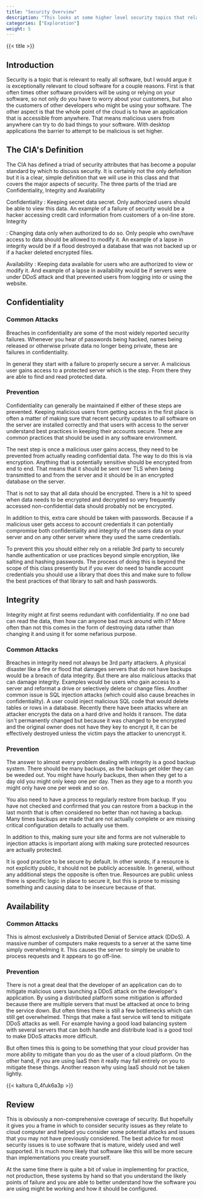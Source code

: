 ```yaml
---
title: "Security Overview"
description: "This looks at some higher level security topics that relate to cloud computing."
categories: ["Exploration"]
weight: 5
---
```

<!--- Make sure to fill out the title and description above, they will be used when generating lists of exploration topics -->
<!--- The weight above determines what order this will be shown among other exploration topics in this same folder, lower numbers are shown first. Start using at least multiples of 5, that way if you need to add a content page between existing ones there are enough open weights to do so. They are integers only -->

{{< title >}}
## Introduction
Security is a topic that is relevant to really all software, but I would argue it is exceptionally relevant to cloud software for a couple reasons. First is that often times other software providers will be using or relying on your software, so not only do you have to worry about your customers, but also the customers of other developers who might be using your software. The other aspect is that the whole point of the cloud is to have an application that is accessible from anywhere. That means malicious users from anywhere can try to do bad things to your software. With desktop applications the barrier to attempt to be malicious is set higher.

## The CIA's Definition
The CIA has defined a triad of security attributes that has become a popular standard by which to discuss security. It is certainly not the only definition but it is a clear, simple definition that we will use in this class and that covers the major aspects of security. The three parts of the triad are Confidentiality, Integrity and Availability

Confidentiality
: Keeping secret data secret. Only authorized users should be able to view this data. An example of a failure of security would be a hacker accessing credit card information from customers of a on-line store.
Integrity

: Changing data only when authorized to do so. Only people who own/have access to data should be allowed to modify it. An example of a lapse in integrity would be if a flood destroyed a database that was not backed up or if a hacker deleted encrypted files.

Availability
: Keeping data available for users who are authorized to view or modify it. And example of a lapse in availability would be if servers were under DDoS attack and that prevented users from logging into or using the website.

## Confidentiality
### Common Attacks
Breaches in confidentiality are some of the most widely reported security failures. Whenever you hear of passwords being hacked, names being released or otherwise private data no longer being private, these are failures in confidentiality.

In general they start with a failure to properly secure a server. A malicious user gains access to a protected server which is the step. From there they are able to find and read protected data.

### Prevention
Confidentiality can generally be maintained if either of these steps are prevented. Keeping malicious users from getting access in the first place is often a matter of making sure that recent security updates to all software on the server are installed correctly and that users with access to the server understand best practices in keeping their accounts secure. These are common practices that should be used in any software environment.

The next step is once a malicious user gains access, they need to be prevented from actually reading confidential data. The way to do this is via encryption. Anything that is potentially sensitive should be encrypted from end to end. That means that it should be sent over TLS when being transmitted to and from the server and it should be in an encrypted database on the server.

That is not to say that all data should be encrypted. There is a hit to speed when data needs to be encrypted and decrypted so very frequently accessed non-confidential data should probably not be encrypted.

In addition to this, extra care should be taken with passwords. Because if a malicious user gets access to account credentials it can potentially compromise both confidentiality and integrity of the users data on your server and on any other server where they used the same credentials.

To prevent this you should either rely on a reliable 3rd party to securely handle authentication or use practices beyond simple encryption, like salting and hashing passwords. The process of doing this is beyond the scope of this class presently but if you ever do need to handle account credentials you should use a library that does this and make sure to follow the best practices of that library to salt and hash passwords.

## Integrity
Integrity might at first seems redundant with confidentiality. If no one bad can read the data, then how can anyone bad muck around with it? More often than not this comes in the form of destroying data rather than changing it and using it for some nefarious purpose.

### Common Attacks
Breaches in integrity need not always be 3rd party attackers. A physical disaster like a fire or flood that damages servers that do not have backups would be a breach of data integrity. But there are also malicious attacks that can damage integrity. Examples would be users who gain access to a server and reformat a drive or selectively delete or change files. Another common issue is SQL injection attacks (which could also cause breaches in confidentiality). A user could inject malicious SQL code that would delete tables or rows in a database. Recently there have been attacks where an attacker encrypts the data on a hard drive and holds it ransom. The data isn't permanently changed but because it was changed to be encrypted and the original owner does not have they key to encrypt it, it can be effectively destroyed unless the victim pays the attacker to unencrypt it.

### Prevention
The answer to almost every problem dealing with integrity is a good backup system. There should be many backups, as the backups get older they can be weeded out. You might have hourly backups, then when they get to a day old you might only keep one per day. Then as they age to a month you might only have one per week and so on.

You also need to have a process to regularly restore from backup. If you have not checked and confirmed that you can restore from a backup in the last month that is often considered no better than not having a backup. Many times backups are made that are not actually complete or are missing critical configuration details to actually use them.

In addition to this, making sure your site and forms are not vulnerable to injection attacks is important along with making sure protected resources are actually protected.

It is good practice to be secure by default. In other words, if a resource is not explicitly public, it should not be publicly accessible. In general, without any additional steps the opposite is often true. Resources are public unless there is specific logic in place to secure it, but this is prone to missing something and causing data to be insecure because of that.

## Availability
### Common Attacks
This is almost exclusively a Distributed Denial of Service attack (DDoS). A massive number of computers make requests to a server at the same time simply overwhelming it. This causes the server to simply be unable to process requests and it appears to go off-line.

### Prevention
There is not a great deal that the developer of an application can do to mitigate malicious users launching a DDoS attack on the developer's application. By using a distributed platform some mitigation is afforded because there are multiple servers that must be attacked at once to bring the service down. But often times there is still a few bottlenecks which can still get overwhelmed. Things that make a fast service will tend to mitigate DDoS attacks as well. For example having a good load balancing system with several servers that can both handle and distribute load is a good tool to make DDoS attacks more difficult.

But often times this is going to be something that your cloud provider has more ability to mitigate than you do as the user of a cloud platform. On the other hand, if you are using IaaS then it really may fall entirely on you to mitigate these things. Another reason why using IaaS should not be taken lightly.

{{< kaltura 0_4fuk6a3p >}}

## Review
This is obviously a non-comprehensive coverage of security. But hopefully it gives you a frame in which to consider security issues as they relate to cloud computer and helped you consider some potential attacks and issues that you may not have previously considered. The best advice for most security issues is to use software that is mature, widely used and well supported. It is much more likely that software like this will be more secure than implementations you create yourself.

At the same time there is quite a bit of value in implementing for practice, not production, these systems by hand so that you understand the likely points of failure and you are able to better understand how the software you are using might be working and how it should be configured.